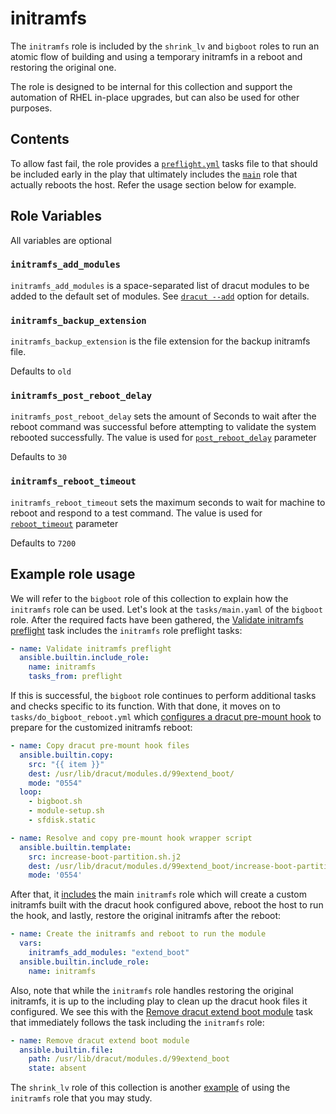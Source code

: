 # initramfs

The `initramfs` role is included by the `shrink_lv` and `bigboot` roles to run an atomic flow of building and using a temporary initramfs in a reboot and restoring the original one.

The role is designed to be internal for this collection and support the automation of RHEL in-place upgrades, but can also be used for other purposes.

## Contents

To allow fast fail, the role provides a [`preflight.yml`](./tasks/preflight.yml) tasks file to that should be included early in the play that ultimately includes the [`main`](./tasks/main.yml) role that actually reboots the host. Refer the usage section below for example.

## Role Variables

All variables are optional

### `initramfs_add_modules`

`initramfs_add_modules` is a space-separated list of dracut modules to be added to the default set of modules.
See [`dracut --add`](https://man7.org/linux/man-pages/man8/dracut.8.html) option for details.

### `initramfs_backup_extension`

`initramfs_backup_extension` is the file extension for the backup initramfs file.

Defaults to `old`

### `initramfs_post_reboot_delay`

`initramfs_post_reboot_delay` sets the amount of Seconds to wait after the reboot command was successful before attempting to validate the system rebooted successfully.
The value is used for [`post_reboot_delay`](https://docs.ansible.com/ansible/latest/collections/ansible/builtin/reboot_module.html#parameter-post_reboot_delay) parameter

Defaults to `30`

### `initramfs_reboot_timeout`

`initramfs_reboot_timeout` sets the maximum seconds to wait for machine to reboot and respond to a test command.
The value is used for [`reboot_timeout`](https://docs.ansible.com/ansible/latest/collections/ansible/builtin/reboot_module.html#parameter-reboot_timeout) parameter

Defaults to `7200`


## Example role usage

We will refer to the `bigboot` role of this collection to explain how the `initramfs` role can be used. Let's look at the `tasks/main.yaml` of the `bigboot` role. After the required facts have been gathered, the [Validate initramfs preflight](https://github.com/redhat-cop/infra.lvm_snapshots/blob/2.1.0/roles/bigboot/tasks/main.yaml#L10-L13) task includes the `initramfs` role preflight tasks:

```yaml
- name: Validate initramfs preflight
  ansible.builtin.include_role:
    name: initramfs
    tasks_from: preflight
```

If this is successful, the `bigboot` role continues to perform additional tasks and checks specific to its function. With that done, it moves on to `tasks/do_bigboot_reboot.yml` which [configures a dracut pre-mount hook](https://github.com/redhat-cop/infra.lvm_snapshots/blob/2.1.0/roles/bigboot/tasks/do_bigboot_reboot.yml#L1-L15) to prepare for the customized initramfs reboot:

```yaml
- name: Copy dracut pre-mount hook files
  ansible.builtin.copy:
    src: "{{ item }}"
    dest: /usr/lib/dracut/modules.d/99extend_boot/
    mode: "0554"
  loop:
    - bigboot.sh
    - module-setup.sh
    - sfdisk.static

- name: Resolve and copy pre-mount hook wrapper script
  ansible.builtin.template:
    src: increase-boot-partition.sh.j2
    dest: /usr/lib/dracut/modules.d/99extend_boot/increase-boot-partition.sh
    mode: '0554'
```

After that, it [includes](https://github.com/redhat-cop/infra.lvm_snapshots/blob/2.1.0/roles/bigboot/tasks/do_bigboot_reboot.yml#L17-L21) the main `initramfs` role which will create a custom initramfs built with the dracut hook configured above, reboot the host to run the hook, and lastly, restore the original initramfs after the reboot:

```yaml
- name: Create the initramfs and reboot to run the module
  vars:
    initramfs_add_modules: "extend_boot"
  ansible.builtin.include_role:
    name: initramfs
```

Also, note that while the `initramfs` role handles restoring the original initramfs, it is up to the including play to clean up the dracut hook files it configured. We see this with the [Remove dracut extend boot module](https://github.com/redhat-cop/infra.lvm_snapshots/blob/2.1.0/roles/bigboot/tasks/do_bigboot_reboot.yml#L23-L26) task that immediately follows the task including the `initramfs` role:

```yaml
- name: Remove dracut extend boot module
  ansible.builtin.file:
    path: /usr/lib/dracut/modules.d/99extend_boot
    state: absent
```

The `shrink_lv` role of this collection is another [example](https://github.com/redhat-cop/infra.lvm_snapshots/blob/2.1.0/roles/shrink_lv/tasks/main.yaml#L13-L37) of using the `initramfs` role that you may study.
